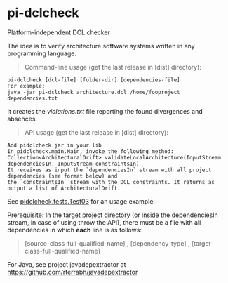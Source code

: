 # pi-dclcheck
Platform-independent DCL checker

The idea is to verify architecture software systems written in any programming language.

> Command-line usage (get the last release in [dist] directory):
```
pi-dclcheck [dcl-file] [folder-dir] [dependencies-file]
For example:
java -jar pi-dclcheck architecture.dcl /home/fooproject dependencies.txt
```
It creates the *violations.txt* file reporting the found divergences and absences.

> API usage (get the last release in [dist] directory):
```
Add pidclcheck.jar in your lib
In pidclcheck.main.Main, invoke the following method:
Collection<ArchitecturalDrift> validateLocalArchitecture(InputStream dependenciesIn, InputStream constraintsIn)
It receives as input the `dependenciesIn` stream with all project dependencies (see format below) and 
the `constraintsIn` stream with the DCL constraints. It returns as output a list of ArchitecturalDrift.
```
See [pidclcheck.tests.Test03](https://github.com/rterrabh/pi-dclcheck/blob/master/pidclcheck/tests/Test03.java) for an usage example.

Prerequisite: In the target project directory (or inside the dependenciesIn stream, in case of using throw the API), there must be a file with all dependencies in which **each** line is as follows:
> [source-class-full-qualified-name] , [dependency-type] , [target-class-full-qualified-name]

For Java, see project javadepextractor at https://github.com/rterrabh/javadepextractor
